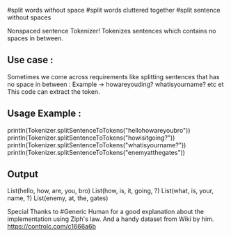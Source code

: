 #split words without space #split words cluttered together #split sentence without spaces

Nonspaced sentence Tokenizer! Tokenizes sentences which contains no spaces in between.

Use case :
----------
Sometimes we come across requirements like splitting sentences that has no space in between : Example -> howareyouding? whatisyourname? etc et
This code can extract the token.

Usage Example :
--------------

println(Tokenizer.splitSentenceToTokens("hellohowareyoubro"))
println(Tokenizer.splitSentenceToTokens("howisitgoing?"))
println(Tokenizer.splitSentenceToTokens("whatisyourname?"))
println(Tokenizer.splitSentenceToTokens("enemyatthegates"))

Output
------

List(hello, how, are, you, bro)
List(how, is, it, going, ?)
List(what, is, your, name, ?)
List(enemy, at, the, gates)

Special Thanks to #Generic Human for a good explanation about the implementation using Ziph's law. And a handy dataset from Wiki by him. https://controlc.com/c1666a6b

